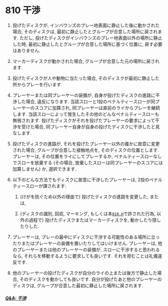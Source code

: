# 810 干渉

1. 投げたディスクが,
インバウンズのプレー地表面に静止した後に動かされた場合,
そのディスクは,
最初に静止したとグループが合意した場所に戻されます.
ただし,
投げたディスクがインバウンズのプレー地表面以外の場所に静止した時,
最初に静止したとグループが合意した場所に基づく位置に,
戻す必要はありません.

1. マーカーディスクが動かされた場合,
グループが合意した元の場所に戻されます.

1. 投げたディスクが人や動物に当たった場合,
そのディスクが最初に静止した所からプレーを行います.



1. プレーヤーまたは同プレーヤーの装備が,
自身が投げたディスクの進路に干渉した場合,
違反になります.
当該スローと1投のペナルティースローが同プレーヤーのスコアに加算され,
同プレーヤーは直前のライからプレーを継続します.
当該スローによって発生したその他のどんなペナルティースローも無視されます.
投げたディスクがそれを投げたプレーヤーの要求によって干渉を受けた場合,
同プレーヤー自身が自身の投げたディスクに干渉したと見なします.

1. 投げたディスクの進路が,
それを投げたプレーヤー以外の誰かに故意に変更された場合,
グループが合意した接触地点を,
そのディスクの位置とします.
プレーヤーは,
その位置をライにしてプレーするか,
ペナルティースローなしでスローを放棄する
(その場合, 放棄したスローは同プレーヤーのスコアには加算しません)
か,
選択できます.

1. 以下のどんな方法でもディスクに故意に干渉したプレーヤーは,
2投のペナルティースローが課されます:

    1. (けがを防ぐため以外の理由で)
    投げたディスクの進路を変更した;
    または,

    1. (ディスクの識別, 回収, マーキング, もしくは本[`810.H`](810#H)で許された行為, 以外の過程で)
    投げたディスクまたはマーカーディスクを,
    動かしたり隠したりした.

1. プレーヤーは,
プレーの最中にディスクに干渉する可能性のある場所に立ったりまたはプレーヤーの装備を置いたりしてはいけません.
プレーヤーは,
他のプレーヤーまたは他のプレーヤーの装備が,
スローに干渉すると思われるなら,
それらを移動するように要求しても良いです.
それを拒むことは礼儀違反です.

1. 他のプレーヤーの投げたディスクが自分のライの上または後方で静止した場合,
そのディスクを動かしても良いです.
自分が投げたあと他のプレーヤーのディスクは,
グループが合意した最初に静止した場所に戻されます.

##### [Q&A: 干渉](qa-int)
